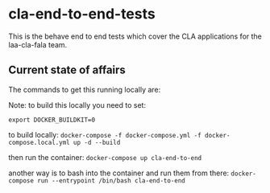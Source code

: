 # cla-end-to-end-tests
This is the behave end to end tests which cover the CLA applications for the laa-cla-fala team.

## Current state of affairs
The commands to get this running locally are:

Note: to build this locally you need to set:

`export DOCKER_BUILDKIT=0`

to build locally:
`docker-compose -f docker-compose.yml -f docker-compose.local.yml up -d --build`

then run the container:
`docker-compose up cla-end-to-end`

another way is to bash into the container and run them from there:
`docker-compose run --entrypoint /bin/bash cla-end-to-end`